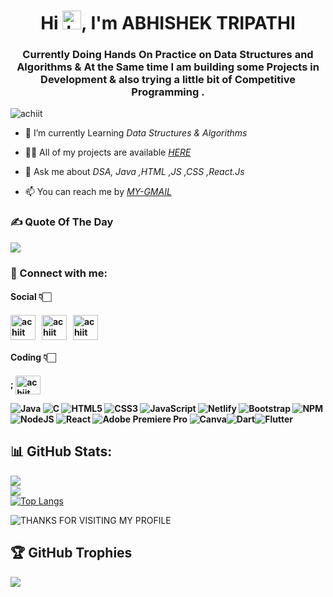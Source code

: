 <h1 align="center">Hi <img src="https://github.com/TheDudeThatCode/TheDudeThatCode/blob/master/Assets/Hi.gif?raw=true" alt="handWaving" height="30" width="30" />, I'm ABHISHEK TRIPATHI </h1>
<h3 align="center">Currently Doing Hands On Practice on Data Structures and Algorithms & At the Same time I am building some Projects in  Development & also trying a little bit of Competitive Programming .</h3>
<p align="left"> <img src="https://komarev.com/ghpvc/?username=achiit&label=Profile%20views&color=0e75b6&style=flat" alt="achiit" /> </p>

- 🔭 I’m currently Learning *Data Structures & Algorithms*

- 👨‍💻 All of my projects are available [*HERE*](https://github.com/abhitripathi25)

- 💬 Ask me about *DSA, Java ,HTML ,JS ,CSS ,React.Js*

- 📫 You can reach me by [*MY-GMAIL*](mailto:abhiiit1234@gmail.com)

<h3 align="left">✍️ Quote Of The Day</h3>

![](https://quotes-github-readme.vercel.app/api?type=horizontal&theme=merko)

<h3 align="left">📩 Connect with me:</h3>
<p align="left">
<h4>Social 👇🏻<h4/>
<a href="mailto:abhiiit1234@gmail.com" target="blank"><img align="center" src="https://cdn4.iconfinder.com/data/icons/social-media-logos-6/512/112-gmail_email_mail-512.png" alt="achiit" height="40" width="40" /></a>&nbsp;&nbsp;
<a href="(https://www.linkedin.com/in/abhishek-tripathi-593041218/)" target="blank"><img align="center" src="https://raw.githubusercontent.com/rahuldkjain/github-profile-readme-generator/master/src/images/icons/Social/linked-in-alt.svg" alt="achiit" height="40" width="40" /></a>&nbsp;&nbsp;
<a href="(https://twitter.com/abhi_tripathi25)" target="blank"><img align="center" src="https://www.pngkey.com/png/full/2-27646_twitter-logo-png-transparent-background-logo-twitter-png.png" alt="achiit" height="40" width="40" /></a><br>
<h4>Coding 👇🏻<h4/>;
<a href="https://auth.geeksforgeeks.org/user/abhiiic63a" target="blank"><img align="center" src="https://raw.githubusercontent.com/rahuldkjain/github-profile-readme-generator/master/src/images/icons/Social/geeks-for-geeks.svg" alt="achiit" height="30" width="40" /></a>
</p>

![Java](https://img.shields.io/badge/java-%23ED8B00.svg?style=for-the-badge&logo=java&logoColor=white) ![C](https://img.shields.io/badge/c-%2300599C.svg?style=for-the-badge&logo=c&logoColor=white) ![HTML5](https://img.shields.io/badge/html5-%23E34F26.svg?style=for-the-badge&logo=html5&logoColor=white) ![CSS3](https://img.shields.io/badge/css3-%231572B6.svg?style=for-the-badge&logo=css3&logoColor=white) ![JavaScript](https://img.shields.io/badge/javascript-%23323330.svg?style=for-the-badge&logo=javascript&logoColor=%23F7DF1E) ![Netlify](https://img.shields.io/badge/netlify-%23000000.svg?style=for-the-badge&logo=netlify&logoColor=#00C7B7) ![Bootstrap](https://img.shields.io/badge/bootstrap-%23563D7C.svg?style=for-the-badge&logo=bootstrap&logoColor=white) ![NPM](https://img.shields.io/badge/NPM-%23000000.svg?style=for-the-badge&logo=npm&logoColor=white) ![NodeJS](https://img.shields.io/badge/node.js-6DA55F?style=for-the-badge&logo=node.js&logoColor=white) ![React](https://img.shields.io/badge/react-%2320232a.svg?style=for-the-badge&logo=react&logoColor=%2361DAFB) ![Adobe Premiere Pro](https://img.shields.io/badge/Adobe%20Premiere%20Pro-9999FF.svg?style=for-the-badge&logo=Adobe%20Premiere%20Pro&logoColor=white) ![Canva](https://img.shields.io/badge/Canva-%2300C4CC.svg?style=for-the-badge&logo=Canva&logoColor=white)![Dart](https://img.shields.io/badge/dart-%23323330.svg?style=for-the-badge&logo=dart&logoColor=%23F7DF1E)![Flutter](https://img.shields.io/badge/flutter-%23323330.svg?style=for-the-badge&logo=flutter&logoColor=white)

<!-- <p><img align="left" src="https://github-readme-stats.vercel.app/api/top-langs?username=achiit&theme=gotham&show_icons=true&locale=en&layout=compact" alt="achiit" /></p> -->

## 📊 GitHub Stats:
![](https://github-readme-stats.vercel.app/api?username=achiit&theme=gotham&hide_border=false&include_all_commits=true&count_private=true)<br/>
![](https://github-readme-streak-stats.herokuapp.com/?user=achiit&theme=gotham&hide_border=false)<br/>
[![Top Langs](https://github-readme-stats.vercel.app/api/top-langs/?username=achiit&theme=gotham)](https://github.com/achiit/github-readme-stats)
<!-- <p>&nbsp;<img align="center" src="https://github-readme-stats.vercel.app/api?username=achiit&show_icons=true&locale=en" alt="achiit" /></p> -->
![THANKS FOR VISITING MY PROFILE](https://raw.githubusercontent.com/BrunnerLivio/brunnerlivio/master/images/marquee.svg)

## 🏆 GitHub Trophies
![](https://github-profile-trophy.vercel.app/?username=achiit&theme=apprentice&no-frame=false&no-bg=true&margin-w=4)
